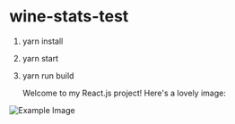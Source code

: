 # wine-stats-test

1. yarn install
2. yarn start
3. yarn run build

   Welcome to my React.js project! Here's a lovely image:

![Example Image](wine-stats-test\public\images\wine_stats.png)
